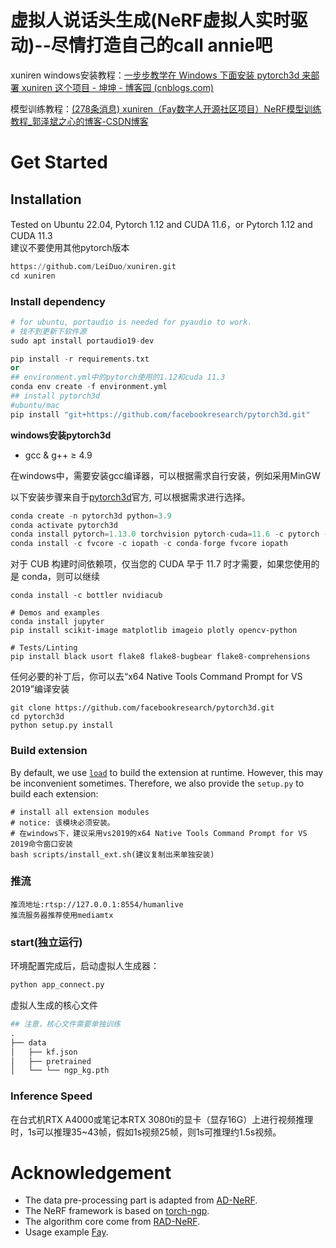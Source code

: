 # 虚拟人说话头生成(NeRF虚拟人实时驱动)--尽情打造自己的call annie吧

xuniren windows安装教程：[一步步教学在 Windows 下面安装 pytorch3d 来部署 xuniren 这个项目 - 坤坤 - 博客园 (cnblogs.com)](https://www.cnblogs.com/dm521/p/17469967.html)

模型训练教程：[(278条消息) xuniren（Fay数字人开源社区项目）NeRF模型训练教程_郭泽斌之心的博客-CSDN博客](https://blog.csdn.net/aa84758481/article/details/131135823)



# Get Started

## Installation

Tested on Ubuntu 22.04, Pytorch 1.12 and CUDA 11.6，or  Pytorch 1.12 and CUDA 11.3<br>
建议不要使用其他pytorch版本
```python
https://github.com/LeiDuo/xuniren.git
cd xuniren
```

### Install dependency

```python
# for ubuntu, portaudio is needed for pyaudio to work.
# 找不到更新下软件源
sudo apt install portaudio19-dev

pip install -r requirements.txt
or
## environment.yml中的pytorch使用的1.12和cuda 11.3
conda env create -f environment.yml 
## install pytorch3d
#ubuntu/mac
pip install "git+https://github.com/facebookresearch/pytorch3d.git"
```

**windows安装pytorch3d**

- gcc & g++ ≥ 4.9

在windows中，需要安装gcc编译器，可以根据需求自行安装，例如采用MinGW

以下安装步骤来自于[pytorch3d](https://github.com/facebookresearch/pytorch3d/blob/main/INSTALL.md)官方, 可以根据需求进行选择。

```python
conda create -n pytorch3d python=3.9
conda activate pytorch3d
conda install pytorch=1.13.0 torchvision pytorch-cuda=11.6 -c pytorch -c nvidia
conda install -c fvcore -c iopath -c conda-forge fvcore iopath
```

对于 CUB 构建时间依赖项，仅当您的 CUDA 早于 11.7 时才需要，如果您使用的是 conda，则可以继续

```
conda install -c bottler nvidiacub
```

```
# Demos and examples
conda install jupyter
pip install scikit-image matplotlib imageio plotly opencv-python

# Tests/Linting
pip install black usort flake8 flake8-bugbear flake8-comprehensions
```

任何必要的补丁后，你可以去“x64 Native Tools Command Prompt for VS 2019”编译安装

```
git clone https://github.com/facebookresearch/pytorch3d.git
cd pytorch3d
python setup.py install
```

### Build extension 

By default, we use [`load`](https://pytorch.org/docs/stable/cpp_extension.html#torch.utils.cpp_extension.load) to build the extension at runtime. However, this may be inconvenient sometimes. Therefore, we also provide the `setup.py` to build each extension:

```
# install all extension modules
# notice: 该模块必须安装。
# 在windows下，建议采用vs2019的x64 Native Tools Command Prompt for VS 2019命令窗口安装
bash scripts/install_ext.sh(建议复制出来单独安装)
```

### 推流
```
推流地址:rtsp://127.0.0.1:8554/humanlive
推流服务器推荐使用mediamtx
```


### **start(独立运行)**

环境配置完成后，启动虚拟人生成器：

```python
python app_connect.py
```


虚拟人生成的核心文件

```python
## 注意，核心文件需要单独训练
.
├── data
│   ├── kf.json			
│   ├── pretrained
│   └── └── ngp_kg.pth

```

### Inference Speed

在台式机RTX A4000或笔记本RTX 3080ti的显卡（显存16G）上进行视频推理时，1s可以推理35~43帧，假如1s视频25帧，则1s可推理约1.5s视频。

# Acknowledgement

- The data pre-processing part is adapted from [AD-NeRF](https://github.com/YudongGuo/AD-NeRF).
- The NeRF framework is based on [torch-ngp](https://github.com/ashawkey/torch-ngp).
- The algorithm core come from  [RAD-NeRF](https://github.com/ashawkey/RAD-NeRF).
- Usage example [Fay](https://github.com/TheRamU/Fay).

